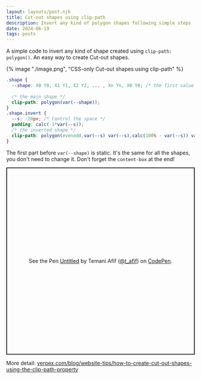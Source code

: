 ```yaml
---
layout: layouts/post.njk
title: Cut-out shapes using clip-path
description: Invert any kind of polygon shapes following simple steps
date: 2024-06-19
tags: posts
---
```


A simple code to invert any kind of shape created using `clip-path: polygon()`. An easy way to create Cut-out shapes.

{% image "./image.png", "CSS-only Cut-out shapes using clip-path" %}

```css
.shape {
  --shape: X0 Y0, X1 Y1, X2 Y2, ... , Xn Yn, X0 Y0; /* the first value is repeated */
  
  /* the main shape */
  clip-path: polygon(var(--shape)); 
}
.shape.invert {
  --s: -20px; /* Control the space */
  padding: calc(-1*var(--s));
  /* the inverted shape */
  clip-path: polygon(evenodd,var(--s) var(--s),calc(100% - var(--s)) var(--s),calc(100% - var(--s)) calc(100% - var(--s)),var(--s) calc(100% - var(--s)),var(--s) var(--s),var(--shape)) content-box; 
}
```

The first part before `var(--shape)` is static. It's the same for all the shapes, you don't need to change it. Don't forget the `content-box` at the end!

<p class="codepen" data-height="500" data-default-tab="result" data-slug-hash="gOJvdav" data-pen-title="Untitled" data-preview="true" data-user="t_afif" style="height: 500px; box-sizing: border-box; display: flex; align-items: center; justify-content: center; border: 2px solid; margin: 1em 0; padding: 1em;">
  <span>See the Pen <a href="https://codepen.io/t_afif/pen/gOJvdav">
  Untitled</a> by Temani Afif (<a href="https://codepen.io/t_afif">@t_afif</a>)
  on <a href="https://codepen.io">CodePen</a>.</span>
</p>
<script async src="https://cpwebassets.codepen.io/assets/embed/ei.js"></script>

More detail: [verpex.com/blog/website-tips/how-to-create-cut-out-shapes-using-the-clip-path-property](https://verpex.com/blog/website-tips/how-to-create-cut-out-shapes-using-the-clip-path-property) 